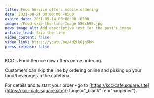 ```yaml
---
title: Food Service offers mobile ordering
date: 2021-08-24 00:00:00 -0500
expire_date: 2021-09-14 00:00:00 -0500
image: /Food-skip-the-line-Image-580x595.jpg
news_image_alt: Add descriptive text for the post's image
article_lead: Skip the line
video_content: false
video_link: https://youtu.be/4d2LkGjg5bM
press_release: false
---
```

KCC's Food Service now offers online ordering.

Customers can skip the line by ordering online and picking up your food/beverages in the cafeteria.

For details and to start your order - go to [https://kcc-cafe.square.site](https://kcc-cafe.square.site){: target="_blank" rel="noopener"}.

&nbsp;
